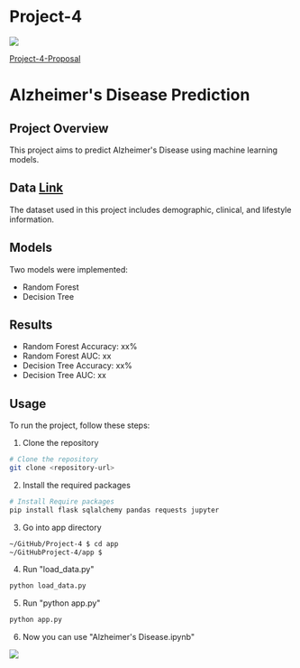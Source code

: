 # Project-4
<img src="https://capsule-render.vercel.app/api?type=waving&color=BDBDC8&height=150&section=header" />

[Project-4-Proposal](https://docs.google.com/document/d/1wjlaXLGC6ZO0PcoKIO1drjRMGmiGWQUmc7J78Ze_ab0/edit)

# Alzheimer's Disease Prediction

## Project Overview
This project aims to predict Alzheimer's Disease using machine learning models.

## Data [Link](https://www.kaggle.com/datasets/rabieelkharoua/alzheimers-disease-dataset)
The dataset used in this project includes demographic, clinical, and lifestyle information.

## Models
Two models were implemented:
- Random Forest
- Decision Tree

## Results
- Random Forest Accuracy: xx%
- Random Forest AUC: xx
- Decision Tree Accuracy: xx%
- Decision Tree AUC: xx

## Usage
To run the project, follow these steps:
1. Clone the repository
```bash
# Clone the repository
git clone <repository-url>
```
2. Install the required packages
```bash
# Install Require packages
pip install flask sqlalchemy pandas requests jupyter
``` 
3. Go into app directory
```bash
~/GitHub/Project-4 $ cd app
~/GitHubProject-4/app $
```
4. Run "load_data.py"
```bash
python load_data.py
```
5. Run "python app.py"
```bash
python app.py
```
6. Now you can use "Alzheimer's Disease.ipynb"




<img src="https://capsule-render.vercel.app/api?type=waving&color=BDBDC8&height=150&section=footer" />

